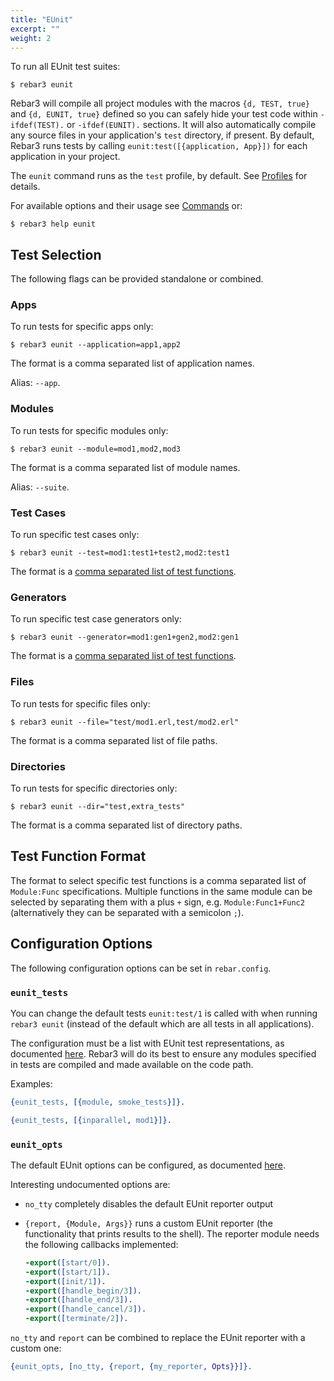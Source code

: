 ```yaml
---
title: "EUnit"
excerpt: ""
weight: 2
---
```


To run all EUnit test suites:

```console
$ rebar3 eunit
```

Rebar3 will compile all project modules with the macros `{d, TEST, true}` and `{d, EUNIT, true}` defined so you can safely hide your test code within `-ifdef(TEST).` or `-ifdef(EUNIT).` sections. It will also automatically compile any source files in your application's `test` directory, if present. By default, Rebar3 runs tests by calling `eunit:test([{application, App}])` for each application in your project.

The `eunit` command runs as the `test` profile, by default. See [Profiles](/docs/configuration/profiles) for details.

For available options and their usage see [Commands](/docs/commands) or:

```console
$ rebar3 help eunit
```

## Test Selection

The following flags can be provided standalone or combined.

### Apps

To run tests for specific apps only:

```console
$ rebar3 eunit --application=app1,app2
```

The format is a comma separated list of application names.

Alias: `--app`.

### Modules

To run tests for specific modules only:

```console
$ rebar3 eunit --module=mod1,mod2,mod3
```

The format is a comma separated list of module names.

Alias: `--suite`.

### Test Cases

To run specific test cases only:

```console
$ rebar3 eunit --test=mod1:test1+test2,mod2:test1
```

The format is a [comma separated list of test functions](#test-function-format).

### Generators

To run specific test case generators only:

```console
$ rebar3 eunit --generator=mod1:gen1+gen2,mod2:gen1
```

The format is a [comma separated list of test functions](#test-function-format).

### Files

To run tests for specific files only:

```console
$ rebar3 eunit --file="test/mod1.erl,test/mod2.erl"
```

The format is a comma separated list of file paths.

### Directories

To run tests for specific directories only:

```console
$ rebar3 eunit --dir="test,extra_tests"
```

The format is a comma separated list of directory paths.

## Test Function Format

The format to select specific test functions is a comma separated list of `Module:Func` specifications. Multiple functions in the same module can be selected by separating them with a plus `+` sign, e.g. `Module:Func1+Func2` (alternatively they can be separated with a semicolon `;`).

## Configuration Options

The following configuration options can be set in `rebar.config`.

### `eunit_tests`

You can change the default tests `eunit:test/1` is called with when running `rebar3 eunit` (instead of the default which are all tests in all applications).

The configuration must be a list with EUnit test representations, as documented [here](https://www.erlang.org/doc/apps/eunit/chapter.html#EUnit_test_representation). Rebar3 will do its best to ensure any modules specified in tests are compiled and made available on the code path.

Examples:

```erlang
{eunit_tests, [{module, smoke_tests}]}.
```

```erlang
{eunit_tests, [{inparallel, mod1}]}.
```

### `eunit_opts`

The default EUnit options can be configured, as documented [here](https://www.erlang.org/doc/man/eunit.html#test-2).

Interesting undocumented options are:

* `no_tty` completely disables the default EUnit reporter output
* `{report, {Module, Args}}` runs a custom EUnit reporter (the functionality that prints results to the shell). The reporter module needs the following callbacks implemented:

   ```erlang
   -export([start/0]).
   -export([start/1]).
   -export([init/1]).
   -export([handle_begin/3]).
   -export([handle_end/3]).
   -export([handle_cancel/3]).
   -export([terminate/2]).
   ```

`no_tty` and `report` can be combined to replace the EUnit reporter with a custom one:

```erlang
{eunit_opts, [no_tty, {report, {my_reporter, Opts}}]}.
```
